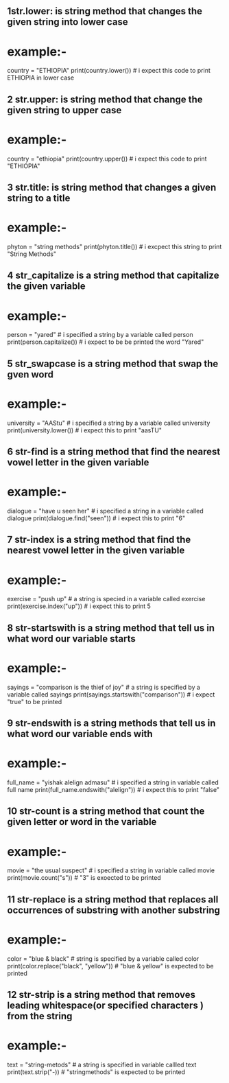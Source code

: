  ## 1str.lower: is string method that changes the given string into lower case
# example:-
country = "ETHIOPIA"
print(country.lower()) # i expect this code to print ETHIOPIA in lower case

 ## 2 str.upper: is string method that change the given string to upper case
# example:-
country = "ethiopia"
print(country.upper()) # i expect this code to print "ETHIOPIA"

 ## 3 str.title: is string method that changes a given string to a title
# example:-
phyton = "string methods"
print(phyton.title()) # i excpect this string to print "String Methods"


 ## 4 str_capitalize is a string method that capitalize the given variable
# example:- 
person = "yared" # i specified a string by a variable called person
print(person.capitalize()) # i expect to be be printed the word "Yared"

 ## 5 str_swapcase is a string method that swap the gven word 
# example:-
university = "AAStu" # i specified a string by a variable called university
print(university.lower()) # i expect this to print "aasTU"

 ## 6 str-find is a string method that find the nearest vowel letter in the given variable
# example:-
dialogue = "have u seen her" # i specified a string in a variable called dialogue
print(dialogue.find("seen")) # i expect this to print "6"

## 7 str-index is a string method that find the nearest vowel letter in the given variable 
# example:-
exercise = "push up" # a string is specied in a variable called exercise
print(exercise.index("up")) # i expect this to print 5

## 8 str-startswith is a string method that tell us in what word our variable starts
# example:-
sayings = "comparison is the thief of joy" # a string is specified by a variable called sayings
print(sayings.startswith("comparison")) # i expect "true" to be printed

## 9 str-endswith is a string methods that tell us in what word our variable ends with
# example:-
full_name = "yishak alelign admasu" # i specified a string in variable called full name
print(full_name.endswith("alelign")) # i expect this to print "false"
 
## 10 str-count is a string method that count the given letter or word in the variable
# example:-
movie = "the usual suspect" # i specified a string in variable called movie
print(movie.count("s")) # "3" is exoected to be printed

## 11 str-replace is a string method that replaces all occurrences of substring with another substring
# example:-
color = "blue & black" # string is specified by a variable called color
print(color.replace("black", "yellow")) # "blue & yellow" is expected to be printed

## 12 str-strip is a string method that removes leading whitespace(or specified characters ) from the string
# example:-
text = "string-metods" # a string is specified in variable callled text
print(text.strip("-)) # "stringmethods" is expected to be printed


